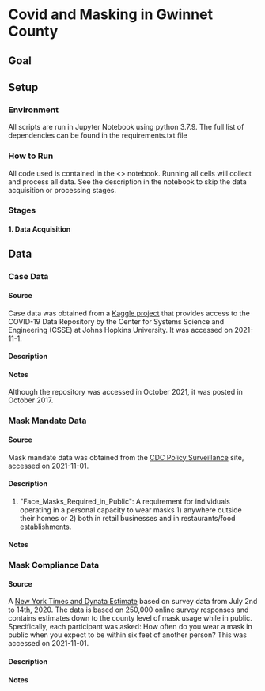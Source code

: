 # Covid and Masking in Gwinnet County

## Goal


## Setup

### Environment
All scripts are run in Jupyter Notebook using python 3.7.9. The full list of dependencies can be found in the requirements.txt file

### How to Run
All code used is contained in the <> notebook. Running all cells will collect and process all data. See the description in the notebook to skip the data acquisition or processing stages.

### Stages

#### 1. Data Acquisition

## Data

### Case Data

#### Source
Case data was obtained from a [Kaggle project](https://www.kaggle.com/antgoldbloom/covid19-data-from-john-hopkins-university/version/377?select=RAW_us_confirmed_cases.csv) that provides access to the COVID-19 Data Repository by the Center for Systems Science and Engineering (CSSE) at Johns Hopkins University. It was accessed on 2021-11-1.

#### Description

#### Notes
Although the repository was accessed in October 2021, it was posted in October 2017.

### Mask Mandate Data

#### Source
Mask mandate data was obtained from the [CDC Policy Surveillance](https://data.cdc.gov/Policy-Surveillance/U-S-State-and-Territorial-Public-Mask-Mandates-Fro/62d6-pm5i) site, accessed on 2021-11-01.


#### Description
1. "Face_Masks_Required_in_Public": A requirement for individuals operating in a personal capacity to wear masks 1) anywhere outside their homes or 2) both in retail businesses and in restaurants/food establishments.

#### Notes


### Mask Compliance Data

#### Source
A [New York Times and Dynata Estimate](https://github.com/nytimes/covid-19-data/tree/master/mask-use) based on survey data from July 2nd to 14th, 2020. The data is based on 250,000 online survey responses and contains estimates down to the county level of mask usage while in public. Specifically, each participant was asked: How often do you wear a mask in public when you expect to be within six feet of another person? This was accessed on 2021-11-01.


#### Description


#### Notes
